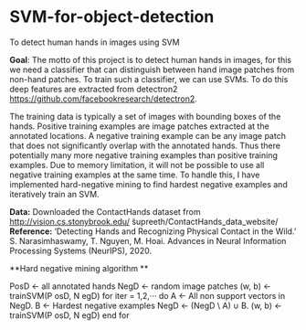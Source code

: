 # SVM-for-object-detection
To detect human hands in images using SVM

**Goal**: The motto of this project is to detect human hands in images, for this we need a classifier that can distinguish between hand image patches from non-hand patches. To train such a classifier, we can use SVMs. To do this deep features are extracted from detectron2 https://github.com/facebookresearch/detectron2. 

The training data is typically a set of images with bounding boxes of the hands. Positive training examples are image patches extracted at the annotated locations. A negative training example can be any image patch that does not significantly overlap with the annotated hands. Thus there potentially many more negative training examples than positive training examples. Due to memory limitation, it will not be possible to use all negative training examples at the same time. To handle this, I have implemented hard-negative mining to find hardest negative examples and iteratively train an SVM.

**Data:** Downloaded the ContactHands dataset from http://vision.cs.stonybrook.edu/ ̃supreeth/ContactHands_data_website/
**Reference:** ‘Detecting Hands and Recognizing Physical Contact in the Wild.’ S. Narasimhaswamy, T. Nguyen, M. Hoai. Advances in Neural Information Processing Systems (NeurIPS), 2020.

**Hard negative mining algorithm **

PosD ← all annotated hands
NegD ← random image patches
(w, b) ← trainSVM(P osD, N egD)
for iter = 1,2,··· do
    A ← All non support vectors in NegD.
    B ← Hardest negative examples
    NegD ← (NegD \ A) ∪ B.
    (w, b) ← trainSVM(P osD, N egD)
 end for
